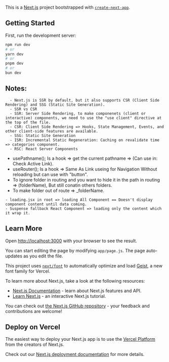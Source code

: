 This is a [Next.js](https://nextjs.org) project bootstrapped with [`create-next-app`](https://github.com/vercel/next.js/tree/canary/packages/create-next-app).

## Getting Started

First, run the development server:

```bash
npm run dev
# or
yarn dev
# or
pnpm dev
# or
bun dev
```

## Notes:

```
  - Next.js is SSR by default, but it also supports CSR (Client Side Rendering) and SSG (Static Site Generation).
  - SSR vs CSR
  - SSR: Server Side Rendering, to make componenets (client or interactive) components, we need to use the "use client" directive at the top of the file.
  - CSR: Client Side Rendering => Hooks, State Management, Events, and other client-side features are available.
  - SSG: Static Site Generation
  - ISR: Incremental Static Regeneration: Caching on revalidate time => categories component.
  - RSC: React Server Components
```

- usePathname(); Is a hook => get the current pathname => (Can use in: Check Active Link).
- useRouter(); Is a hook => Same As Link useing for Navigation Without reloading but can use with "button".
- To ignore folder in routing and you want to hide it in the path in routing => (folderName), But still conatin others folders.
- To make folder out of route => _folderName.

```
- loading.jsx in root => loading All Component == Doesn't display component content until data coming.
- Suspense fallback React Component => loading only the content which it wrap it.
```

## Learn More

Open [http://localhost:3000](http://localhost:3000) with your browser to see the result.

You can start editing the page by modifying `app/page.js`. The page auto-updates as you edit the file.

This project uses [`next/font`](https://nextjs.org/docs/app/building-your-application/optimizing/fonts) to automatically optimize and load [Geist](https://vercel.com/font), a new font family for Vercel.

To learn more about Next.js, take a look at the following resources:

- [Next.js Documentation](https://nextjs.org/docs) - learn about Next.js features and API.
- [Learn Next.js](https://nextjs.org/learn) - an interactive Next.js tutorial.

You can check out [the Next.js GitHub repository](https://github.com/vercel/next.js) - your feedback and contributions are welcome!

## Deploy on Vercel

The easiest way to deploy your Next.js app is to use the [Vercel Platform](https://vercel.com/new?utm_medium=default-template&filter=next.js&utm_source=create-next-app&utm_campaign=create-next-app-readme) from the creators of Next.js.

Check out our [Next.js deployment documentation](https://nextjs.org/docs/app/building-your-application/deploying) for more details.
